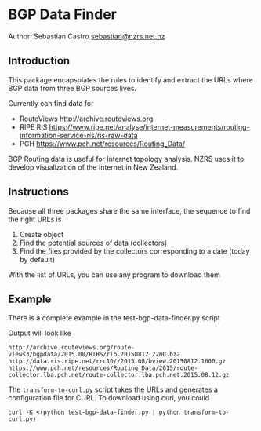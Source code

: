 # BGP Data Finder

Author: Sebastian Castro <sebastian@nzrs.net.nz>

## Introduction

This package encapsulates the rules to identify and extract the URLs where 
BGP data from three BGP sources lives.

Currently can find data for

* RouteViews http://archive.routeviews.org  
* RIPE RIS https://www.ripe.net/analyse/internet-measurements/routing-information-service-ris/ris-raw-data  
* PCH https://www.pch.net/resources/Routing_Data/  

BGP Routing data is useful for Internet topology analysis. NZRS uses it
to develop visualization of the Internet in New Zealand.

## Instructions

Because all three packages share the same interface, the sequence to
find the right URLs is
 
1. Create object
2. Find the potential sources of data (collectors)
3. Find the files provided by the collectors corresponding to a date
   (today by default)

With the list of URLs, you can use any program to download them

## Example

There is a complete example in the test-bgp-data-finder.py script

Output will look like

```
http://archive.routeviews.org/route-views3/bgpdata/2015.08/RIBS/rib.20150812.2200.bz2
http://data.ris.ripe.net/rrc10//2015.08/bview.20150812.1600.gz
https://www.pch.net/resources/Routing_Data/2015/route-collector.lba.pch.net/route-collector.lba.pch.net.2015.08.12.gz
```

The `transform-to-curl.py` script takes the URLs and generates a
configuration file for CURL. To download using curl, you could

```
curl -K <(python test-bgp-data-finder.py | python transform-to-curl.py)
```
